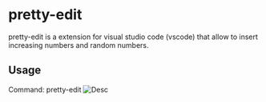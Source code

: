# pretty-edit
pretty-edit is a extension for visual studio code (vscode) that allow to insert increasing numbers and random numbers.

## Usage
Command: pretty-edit
![Desc](https://github.com/pmqtt/pretty-edit/images/out.gif)

